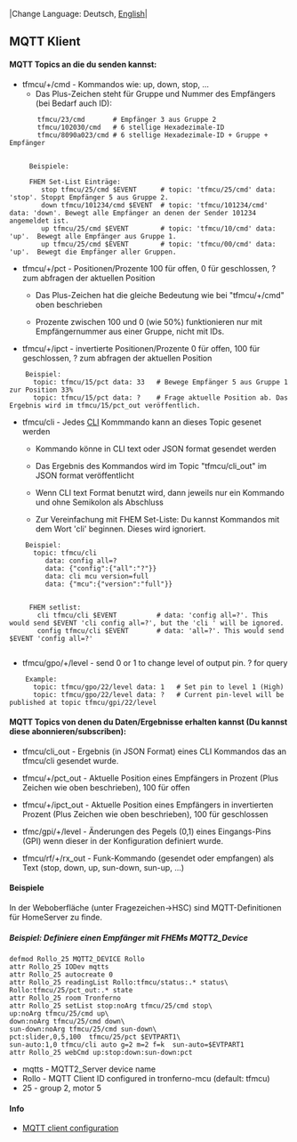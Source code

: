 |Change Language: Deutsch, [English](mqtt.md)|

## MQTT Klient

#### MQTT Topics an die du senden kannst:

* tfmcu/+/cmd - Kommandos wie: up, down, stop, ...
     * Das Plus-Zeichen steht für Gruppe und Nummer des Empfängers (bei Bedarf auch ID):

```
       tfmcu/23/cmd       # Empfänger 3 aus Gruppe 2
       tfmcu/102030/cmd   # 6 stellige Hexadezimale-ID
       tfmcu/8090a023/cmd # 6 stellige Hexadezimale-ID + Gruppe + Empfänger


     Beispiele:

     FHEM Set-List Einträge:
        stop tfmcu/25/cmd $EVENT      # topic: 'tfmcu/25/cmd' data: 'stop'. Stoppt Empfänger 5 aus Gruppe 2.
        down tfmcu/101234/cmd $EVENT  # topic: 'tfmcu/101234/cmd' data: 'down'. Bewegt alle Empfänger an denen der Sender 101234 angemeldet ist.
        up tfmcu/25/cmd $EVENT        # topic: 'tfmcu/10/cmd' data: 'up'.  Bewegt alle Empfänger aus Gruppe 1.
        up tfmcu/25/cmd $EVENT        # topic: 'tfmcu/00/cmd' data: 'up'.  Bewegt die Empfänger aller Gruppen.
```


* tfmcu/+/pct - Positionen/Prozente 100 für offen, 0 für geschlossen,  ? zum abfragen der aktuellen Position

     * Das Plus-Zeichen hat die gleiche Bedeutung wie bei "tfmcu/+/cmd" oben beschrieben

     * Prozente zwischen 100 und 0 (wie 50%) funktionieren nur mit Empfängernummer aus einer Gruppe, nicht mit IDs.
     

* tfmcu/+/ipct - invertierte Positionen/Prozente 0 für offen, 100 für geschlossen,  ? zum abfragen der aktuellen Position

```
    Beispiel:
      topic: tfmcu/15/pct data: 33   # Bewege Empfänger 5 aus Gruppe 1 zur Position 33%
      topic: tfmcu/15/pct data: ?    # Frage aktuelle Position ab. Das Ergebnis wird im tfmcu/15/pct_out veröffentlich.
```


* tfmcu/cli  - Jedes [CLI](CLI.md) Kommmando kann an dieses Topic gesenet werden

     * Kommando könne in CLI text oder JSON format gesendet werden

     * Das Ergebnis des Kommandos wird im Topic "tfmcu/cli_out" im JSON format veröffentlicht

     * Wenn CLI text Format benutzt wird, dann jeweils nur ein Kommando und ohne Semikolon als Abschluss
     
     * Zur Vereinfachung mit FHEM Set-Liste: Du kannst Kommandos mit dem Wort 'cli' beginnen. Dieses wird ignoriert.


```
    Beispiel:
      topic: tfmcu/cli
         data: config all=?
         data: {"config":{"all":"?"}}
         data: cli mcu version=full
         data: {"mcu":{"version":"full"}}


     FHEM setlist:
       cli tfmcu/cli $EVENT          # data: 'config all=?'. This would send $EVENT 'cli config all=?', but the 'cli ' will be ignored.
       config tfmcu/cli $EVENT       # data: 'all=?'. This would send $EVENT 'config all=?'


```


 * tfmcu/gpo/+/level - send 0 or 1 to change level of output pin.  ? for query

```
    Example:
      topic: tfmcu/gpo/22/level data: 1   # Set pin to level 1 (High)
      topic: tfmcu/gpo/22/level data: ?   # Current pin-level will be published at topic tfmcu/gpi/22/level
```


#### MQTT Topics von denen du Daten/Ergebnisse erhalten kannst (Du kannst diese abonnieren/subscriben):

* tfmcu/cli_out - Ergebnis (in JSON Format) eines CLI Kommandos das an tfmcu/cli gesendet wurde.

* tfmcu/+/pct_out - Aktuelle Position eines Empfängers in Prozent (Plus Zeichen wie oben beschrieben), 100 für offen

* tfmcu/+/ipct_out - Aktuelle Position eines Empfängers in invertierten Prozent (Plus Zeichen wie oben beschrieben), 100 für geschlossen

* tfmc/gpi/+/level - Änderungen des Pegels (0,1) eines Eingangs-Pins (GPI) wenn dieser in der Konfiguration definiert wurde.

* tfmcu/rf/+/rx_out - Funk-Kommando (gesendet oder empfangen) als Text (stop, down, up, sun-down, sun-up, ...)

#### Beispiele

In der Weboberfläche (unter Fragezeichen->HSC) sind MQTT-Definitionen für HomeServer zu finde.

##### Beispiel: Definiere einen Empfänger mit FHEMs MQTT2_Device


~~~
defmod Rollo_25 MQTT2_DEVICE Rollo
attr Rollo_25 IODev mqtts
attr Rollo_25 autocreate 0
attr Rollo_25 readingList Rollo:tfmcu/status:.* status\
Rollo:tfmcu/25/pct_out:.* state
attr Rollo_25 room Tronferno
attr Rollo_25 setList stop:noArg tfmcu/25/cmd stop\
up:noArg tfmcu/25/cmd up\
down:noArg tfmcu/25/cmd down\
sun-down:noArg tfmcu/25/cmd sun-down\
pct:slider,0,5,100  tfmcu/25/pct $EVTPART1\
sun-auto:1,0 tfmcu/cli auto g=2 m=2 f=k  sun-auto=$EVTPART1
attr Rollo_25 webCmd up:stop:down:sun-down:pct
~~~

* mqtts - MQTT2_Server device name
* Rollo - MQTT Client ID configured in tronferno-mcu (default: tfmcu)
* 25 - group 2, motor 5

#### Info

* [MQTT client configuration](mcu_config.md)

